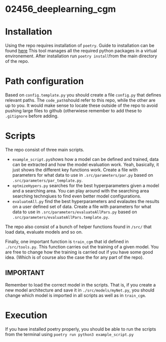# 02456_deeplearning_cgm

# Installation
Using the repo requires installation of `poetry`. Guide to installation can be found [here](https://python-poetry.org/docs/#installation)
This tool manages all the required python packages in a virtual environement. After installation run
`poetry install`from the main directory of the repo.

# Path configuration
Based on `config.template.py` you should create a file `config.py` that defines relevant paths. The `code_path`should refer to this repo, while the other are up to you. It would make sense to locate these outside of the repo to avoid pushing large files to github (otherwiese remember to add these to `.gitignore` before adding.

# Scripts
The repo consist of three main scripts.
* `example_script.py`shows how a model can be defined and trained, data can be extracted and how the model evaluation work. Yeah, basically, it just shows the different key functions work. Create a file with parameters for what data to use in `.src/parameters/par.py` based on `.src/parameters/par_template.py`.
* `optmizeHypers.py` searches for the best hyperparameters given a model and a searching area. You can play around with the searching area searching technqiues to find even better model configurations. 
* `evaluateAll.py` find the best hyperparameters and evalautes the results on a user defined set of data. Create a file with parameters for what data to use in `.src/parameters/evaluateAllPars.py` based on `.src/parameters/evaluateAllPars.template.py`.

The repo also consist of a bunch of helper functions found in `/src/` that load data, evaluate models and so on. 

Finally, one important function is `train_cgm` that id defined in `./src/tools.py`. This function carries out the training of a given model. You are free to change how the training is carried out if you have some good idea. (Which is of course also the case the for any part of the repo).

## IMPORTANT
Remember to load the correct model in the scripts. That is, if you create a new model architecture and save it in `./src/models/myNet.py`, you should change which model is imported in all scripts as well as in `train_cgm`.


# Execution
If you have installed poetry properly, you should be able to run the scripts from the terminal using `poetry run python3 example_script.py`

